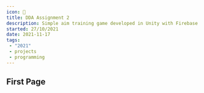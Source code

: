 ```yaml
---
icon: 💾
title: DDA Assignment 2
description: Simple aim training game developed in Unity with Firebase integrations
started: 27/10/2021
date: 2021-11-17
tags: 
 - "2021"
 - projects
 - programming
---
```


## First Page